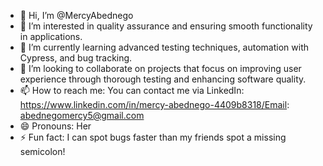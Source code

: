 - 👋 Hi, I’m @MercyAbednego
- 👀 I’m interested in quality assurance and ensuring smooth functionality in applications.
- 🌱 I’m currently learning advanced testing techniques, automation with Cypress, and bug tracking.
- 💞️ I’m looking to collaborate on projects that focus on improving user experience through thorough testing and enhancing software quality.
- 📫 How to reach me: You can contact me via LinkedIn: https://www.linkedin.com/in/mercy-abednego-4409b8318/Email: abednegomercy5@gmail.com
- 😄 Pronouns: Her
- ⚡ Fun fact: I can spot bugs faster than my friends spot a missing semicolon!

